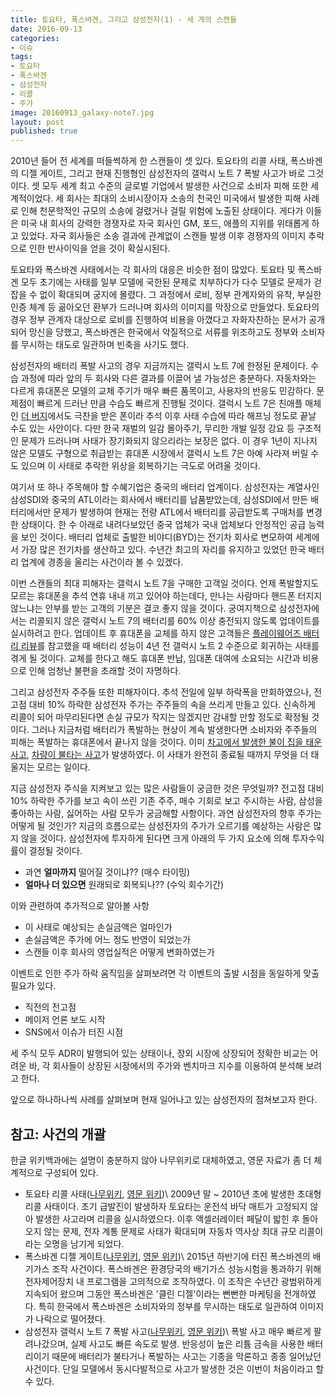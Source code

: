 ```yaml
---
title: 토요타, 폭스바겐, 그리고 삼성전자(1) - 세 개의 스캔들
date: 2016-09-13
categories:
- 이슈
tags:
- 토요타
- 폭스바겐
- 삼성전자
- 리콜
- 주가
image: 20160913_galaxy-note7.jpg
layout: post
published: true
---
```


2010년 들어 전 세계를 떠들썩하게 한 스캔들이 셋 있다. 토요타의 리콜 사태, 폭스바겐의 디젤 게이트, 그리고 현재 진행형인 삼성전자의 갤럭시 노트 7 폭발 사고가 바로 그것이다. 셋 모두 세계 최고 수준의 글로벌 기업에서 발생한 사건으로 소비자 피해 또한 세계적이었다. 세 회사는 최대의 소비시장이자 소송의 천국인 미국에서 발생한 피해 사례로 인해 천문학적인 규모의 소송에 걸렸거나 걸릴 위험에 노출된 상태이다. 게다가 이들은 미국 내 회사의 강력한 경쟁자로 자국 회사인 GM, 포드, 애플의 지위를 위태롭게 하고 있었다. 자국 회사들은 소송 결과에 관계없이 스캔들 발생 이후 경쟁자의 이미지 추락으로 인한 반사이익을 얻을 것이 확실시된다.

토요타와 폭스바겐 사태에서는 각 회사의 대응은 비슷한 점이 많았다. 토요타 및 폭스바겐 모두 초기에는 사태를 일부 모델에 국한된 문제로 치부하다가 다수 모델로 문제가 걷잡을 수 없이 확대되며 궁지에 몰렸다. 그 과정에서 로비, 정부 관계자와의 유착, 부실한 인증 체계 등 곪아오던 환부가 드러나며 회사의 이미지를 막장으로 만들었다. 토요타의 경우 정부 관계자 대상으로 로비를 진행하여 비용을 아꼈다고 자화자찬하는 문서가 공개되어 망신을 당했고, 폭스바겐은 한국에서 악질적으로 서류를 위조하고도 정부와 소비자를 무시하는 태도로 일관하며 빈축을 사기도 했다. 

삼성전자의 배터리 폭발 사고의 경우 지금까지는 갤럭시 노트 7에 한정된 문제이다. 수습 과정에 따라 앞의 두 회사와 다른 결과를 이끌어 낼 가능성은 충분하다. 자동차와는 다르게 휴대폰은 모델의 교체 주기가 매우 빠른 품목이고, 사용자의 반응도 민감하다. 문제점이 빠르게 드러난 만큼 수습도 빠르게 진행될 것이다. 갤럭시 노트 7은 친애플 매체인 [더 버지][더버지-갤노트7리뷰]에서도 극찬을 받은 폰이라 추석 이후 사태 수습에 따라 해프닝 정도로 끝날 수도 있는 사안이다. 다만 한국 재벌의 일감 몰아주기, 무리한 개발 일정 강요 등 구조적인 문제가 드러나며 사태가 장기화되지 않으리라는 보장은 없다. 이 경우 1년이 지나지 않은 모델도 구형으로 취급받는 휴대폰 시장에서 갤럭시 노트 7은 아예 사라져 버릴 수도 있으며 이 사태로 추락한 위상을 회복하기는 극도로 어려울 것이다. 

[더버지-갤노트7리뷰]: http://www.theverge.com/2016/8/16/12491196/samsung-galaxy-note-7-review

여기서 또 하나 주목해야 할 수혜기업은 중국의 배터리 업계이다. 삼성전자는 계열사인 삼성SDI와 중국의 ATL이라는 회사에서 배터리를 납품받았는데, 삼성SDI에서 만든 배터리에서만 문제가 발생하여 현재는 전량 ATL에서 배터리를 공급받도록 구매처를 변경한 상태이다. 한 수 아래로 내려다보았던 중국 업체가 국내 업체보다 안정적인 공급 능력을 보인 것이다. 배터리 업체로 출발한 비야디(BYD)는 전기차 회사로 변모하여 세계에서 가장 많은 전기차를 생산하고 있다. 수년간 최고의 자리를 유지하고 있었던 한국 배터리 업계에 경종을 울리는 사건이라 볼 수 있겠다.

이번 스캔들의 최대 피해자는 갤럭시 노트 7을 구매한 고객일 것이다. 언제 폭발할지도 모르는 휴대폰을 추석 연휴 내내 끼고 있어야 하는데다, 만나는 사람마다 핸드폰 터지지 않느냐는 안부를 받는 고객의 기분은 결코 좋지 않을 것이다. 궁여지책으로 삼성전자에서는 리콜되지 않은 갤럭시 노트 7의 배터리를 60% 이상 충전되지 않도록 업데이트를 실시하려고 한다. 업데이트 후 휴대폰을 교체를 하지 않은 고객들은 [플레이웨어즈 배터리 리뷰][노트7-배터리리뷰]를 참고했을 때 배터리 성능이 4년 전 갤럭시 노트 2 수준으로 회귀하는 사태를 겪게 될 것이다. 교체를 한다고 해도 휴대폰 반납, 임대폰 대여에 소요되는 시간과 비용으로 인해 엄청난 불편을 초래할 것이 자명하다. 

[노트7-배터리리뷰]: http://playwares.com/mobilereview/50626569

그리고 삼성전자 주주들 또한 피해자이다. 추석 전일에 일부 하락폭을 만회하였으나, 전고점 대비 10% 하락한 삼성전자 주가는 주주들의 속을 쓰리게 만들고 있다. 신속하게 리콜이 되어 마무리된다면 손실 규모가 작지는 않겠지만 감내할 만할 정도로 확정될 것이다. 그러나 지금처럼 배터리가 폭발하는 현상이 계속 발생한다면 소비자와 주주들의 피해는 폭발하는 휴대폰에서 끝나지 않을 것이다. 이미 [차고에서 발생한 불이 집을 태운 사고][화재-집], [차량이 불타는 사고][화재-차]가 발생하였다. 이 사태가 완전히 종료될 때까지 무엇을 더 태울지는 모르는 일이다.

[화재-집]: http://www.huffingtonpost.kr/2016/09/08/story_n_11900388.html
[화재-차]: http://news.chosun.com/site/data/html_dir/2016/09/09/2016090901968.html?Dep0=twitter&d=2016090901968

지금 삼성전자 주식을 지켜보고 있는 많은 사람들이 궁금한 것은 무엇일까? 전고점 대비 10% 하락한 주가를 보고 속이 쓰린 기존 주주, 매수 기회로 보고 주시하는 사람, 삼성을 좋아하는 사람, 싫어하는 사람 모두가 궁금해할 사항이다. 과연 삼성전자의 향후 주가는 어떻게 될 것인가? 지금의 흐름으로는 삼성전자의 주가가 오르기를 예상하는 사람은 많지 않을 것이다. 삼성전자에 투자하게 된다면 크게 아래의 두 가지 요소에 의해 투자수익률이 결정될 것이다.

* 과연 **얼마까지** 떨어질 것이냐?? (매수 타이밍)
* **얼마나 더 있으면** 원래되로 회복되나?? (수익 회수기간)

이와 관련하여 추가적으로 알아볼 사항

* 이 사태로 예상되는 손실금액은 얼마인가
* 손실금액은 주가에 어느 정도 반영이 되었는가
* 스캔들 이후 회사의 영업실적은 어떻게 변화하였는가

이벤트로 인한 주가 하락 움직임을 살펴보려면 각 이벤트의 출발 시점을 동일하게 맞출 필요가 있다.

* 직전의 전고점
* 메이저 언론 보도 시작
* SNS에서 이슈가 터진 시점

세 주식 모두 ADR이 발행되어 있는 상태이나, 장외 시장에 상장되어 정확한 비교는 어려운 바, 각 회사들이 상장된 시장에서의 주가와 벤치마크 지수를 이용하여 분석해 보려고 한다.

앞으로 하나하나씩 사례를 살펴보며 현재 일어나고 있는 삼성전자의 점쳐보고자 한다.

## 참고: 사건의 개괄

한글 위키백과에는 설명이 충분하지 않아 나무위키로 대체하였고, 영문 자료가 좀 더 체계적으로 구성되어 있다.

* 토요타 리콜 사태([나무위키][토요타-나무], [영문 위키][토요타-영문])\\
    2009년 말 ~ 2010년 초에 발생한 초대형 리콜 사태이다. 초기 급발진이 발생하자 토요타는 운전석 바닥 매트가 고정되지 않아 발생한 사고라며 리콜을 실시하였으다. 이후 액셀러레이터 페달이 밟힌 후 돌아오지 않는 문제, 전자 계통 문제로 사태가 확대되며 자동차 역사상 최대 규모 리콜이라는 오명을 남기게 되었다.
* 폭스바겐 디젤 게이트([나무위키][폭스바겐-나무], [영문 위키][폭스바겐-영문])\\
    2015년 하반기에 터진 폭스바겐의 배기가스 조작 사건이다. 폭스바겐은 환경당국의 배기가스 성능시험을 통과하기 위해 전자제어장치 내 프로그램을 고의적으로 조작하였다. 이 조작은 수년간 광범위하게 지속되어 왔으며 그동안 폭스바겐은 '클린 디젤'이라는 뻔뻔한 마케팅을 전개하였다. 특히 한국에서 폭스바겐은 소비자와의 정부를 무시하는 태도로 일관하여 이미지가 나락으로 떨어졌다.
* 삼성전자 갤럭시 노트 7 폭발 사고([나무위키][삼성전자-나무], [영문 위키][삼성전자-영문])\\
    폭발 사고 매우 빠르게 팔려나갔으며, 실제 사고도 빠른 속도로 발생. 반응성이 높은 리튬 금속을 사용한 배터리이기 때문에 배터리가 불타거나 폭발하는 사고는 기종을 막론하고 종종 일어났던 사건이다. 단일 모델에서 동시다발적으로 사고가 발생한 것은 이번이 처음이라고 할 수 있다. 

[토요타-나무]: https://namu.wiki/w/%ED%86%A0%EC%9A%94%ED%83%80%20%EB%A6%AC%EC%BD%9C%20%EC%82%AC%ED%83%9C
[폭스바겐-나무]: https://namu.wiki/w/디젤게이트%20사건
[삼성전자-나무]: https://namu.wiki/w/%EA%B0%A4%EB%9F%AD%EC%8B%9C%20%EB%85%B8%ED%8A%B87%20%ED%8F%AD%EB%B0%9C%20%EC%82%AC%EA%B3%A0
[토요타-영문]: https://en.wikipedia.org/wiki/2009%E2%80%9311_Toyota_vehicle_recalls
[폭스바겐-영문]: https://en.wikipedia.org/wiki/Volkswagen_emissions_scandal
[삼성전자-영문]: https://en.wikipedia.org/wiki/Samsung_Galaxy_Note_7#Exploding_battery_recall